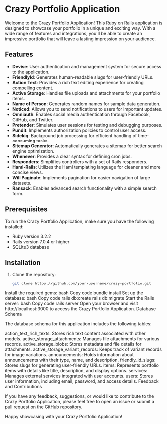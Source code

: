 # Crazy Portfolio Application

Welcome to the Crazy Portfolio Application! This Ruby on Rails application is designed to showcase your portfolio in a unique and exciting way. With a wide range of features and integrations, you'll be able to create an impressive portfolio that will leave a lasting impression on your audience.

## Features

- **Devise**: User authentication and management system for secure access to the application.
- **FriendlyId**: Generates human-readable slugs for user-friendly URLs.
- **Action Text**: Provides a rich text editing experience for creating compelling content.
- **Active Storage**: Handles file uploads and attachments for your portfolio items.
- **Name of Person**: Generates random names for sample data generation.
- **Noticed**: Allows you to send notifications to users for important updates.
- **Omniauth**: Enables social media authentication through Facebook, GitHub, and Twitter.
- **Pretender**: Simulates user sessions for testing and debugging purposes.
- **Pundit**: Implements authorization policies to control user access.
- **Sidekiq**: Background job processing for efficient handling of time-consuming tasks.
- **Sitemap Generator**: Automatically generates a sitemap for better search engine optimization.
- **Whenever**: Provides a clear syntax for defining cron jobs.
- **Responders**: Simplifies controllers with a set of Rails responders.
- **Haml-Rails**: Utilizes the Haml templating language for cleaner and more concise views.
- **Will Paginate**: Implements pagination for easier navigation of large datasets.
- **Ransack**: Enables advanced search functionality with a simple search form.

## Prerequisites

To run the Crazy Portfolio Application, make sure you have the following installed:

- Ruby version 3.2.2
- Rails version 7.0.4 or higher
- SQLite3 database

## Installation

1. Clone the repository:

   ```bash
   git clone https://github.com/your-username/crazy-portfolio.git
Install the required gems:
bash
Copy code
bundle install
Set up the database:
bash
Copy code
rails db:create
rails db:migrate
Start the Rails server:
bash
Copy code
rails server
Open your browser and visit http://localhost:3000 to access the Crazy Portfolio Application.
Database Schema

The database schema for this application includes the following tables:

action_text_rich_texts: Stores rich text content associated with other models.
active_storage_attachments: Manages file attachments for various records.
active_storage_blobs: Stores metadata and file details for attachments.
active_storage_variant_records: Keeps track of variant records for image variations.
announcements: Holds information about announcements with their type, name, and description.
friendly_id_slugs: Stores slugs for generating user-friendly URLs.
items: Represents portfolio items with details like title, description, and display options.
services: Manages external services integrated with user accounts.
users: Stores user information, including email, password, and access details.
Feedback and Contributions

If you have any feedback, suggestions, or would like to contribute to the Crazy Portfolio Application, please feel free to open an issue or submit a pull request on the GitHub repository.

Happy showcasing with your Crazy Portfolio Application!